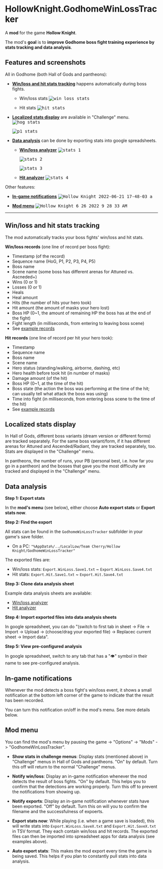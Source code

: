 # HollowKnight.GodhomeWinLossTracker

A **mod** for the game **Hollow Knight**.

The mod's **goal** is to **improve Godhome boss fight training experience by stats tracking and data analysis**.

## Features and screenshots

All in Godhome (both Hall of Gods and pantheons):
* [**Win/loss and hit stats tracking**](#winloss-and-hit-stats-tracking) happens automatically during boss fights.
  * Win/loss stats
    <kbd>![win_loss_stats](https://user-images.githubusercontent.com/14790745/178205066-a55fed00-2781-4d1c-add4-19cb3e1befc1.png)</kbd>

  * Hit stats
    <kbd>![hit_stats](https://user-images.githubusercontent.com/14790745/178205079-78a5285e-7a53-42a7-81f1-18fb1c7cf51d.png)</kbd>

* [**Localized stats display**](#localized-stats-display) are available in "Challenge" menu.
  <kbd>![hog_stats](https://user-images.githubusercontent.com/14790745/177464675-5db99441-65d8-4602-b30c-f38993e9f92d.png)</kbd>

  <kbd>![p1_stats](https://user-images.githubusercontent.com/14790745/177464694-32a143dd-b9a7-4421-a2a5-6a932e42d906.png)</kbd>

* [**Data analysis**](#data-analysis) can be done by exporting stats into google spreadsheets.
  * [**Win/loss analyzer**](https://docs.google.com/spreadsheets/d/1_hglw_48YHSVsaKsA3nuqnbMoC0DbbKKl-uB-i44FbM/edit#gid=668467742)
    <kbd>![stats_1](https://user-images.githubusercontent.com/14790745/178206742-7ddff7cc-1ab5-4fbb-8bfb-533627cae93c.png)</kbd>

    <kbd>![stats_2](https://user-images.githubusercontent.com/14790745/178206748-c86a4ce6-734c-4073-a5d6-8aa144b829e9.png)</kbd>

    <kbd>![stats_3](https://user-images.githubusercontent.com/14790745/178206759-2d83ce27-359a-4d2c-b587-c8c7d37a47aa.png)</kbd>

  * [**Hit analyzer**](https://docs.google.com/spreadsheets/d/1xsUuBEHeK0b4EGq_4CI5zIcj9u66XZsUfC3Oq_eTMAw/edit#gid=668467742)
    <kbd>![stats_4](https://user-images.githubusercontent.com/14790745/178206768-b99b3525-9ed5-406a-bbbc-be18495b0a71.png)</kbd>


Other features:
* [**In-game notifications**](#in-game-notifications)
  <kbd>![Hollow Knight 2022-06-21 17-48-03 a](https://user-images.githubusercontent.com/14790745/174921467-d980e3f8-1230-45ba-a8b9-acfed7b93d56.png)</kbd>

* [**Mod menu**](#mod-menu)
  <kbd>![Hollow Knight 6_26_2022 9_28_33 AM](https://user-images.githubusercontent.com/14790745/175827615-de51d8c0-44f0-4b66-83ab-aa3168c466d0.png)</kbd>


---


## Win/loss and hit stats tracking

The mod automatically tracks your boss fights' win/loss and hit stats.

**Win/loss records** (one line of record per boss fight):
* Timestamp (of the record)
* Sequence name (HoG, P1, P2, P3, P4, P5)
* Boss name
* Scene name (some boss has different arenas for Attuned vs. Ascneded+)
* Wins (0 or 1)
* Losses (0 or 1)
* Heals
* Heal amount
* Hits (the number of hits your hero took)
* Hit amount (the amount of masks your hero lost)
* Boss HP (0~1, the amount of remaining HP the boss has at the end of the fight)
* Fight length (in milliseconds, from entering to leaving boss scene)
* See [example records](https://docs.google.com/spreadsheets/d/1_hglw_48YHSVsaKsA3nuqnbMoC0DbbKKl-uB-i44FbM/edit?usp=sharing)

**Hit records** (one line of record per hit your hero took):
* Timestamp
* Sequence name
* Boss name
* Scene name
* Hero status (standing/walking, airborne, dashing, etc)
* Hero health before took hit (in number of masks)
* Damage amount (of the hit)
* Boss HP (0~1, at the time of the hit)
* Boss state (the action the boss was performing at the time of the hit; can usually tell what attack the boss was using)
* Time into fight (in milliseconds, from entering boss scene to the time of the hit)
* See [example records](https://docs.google.com/spreadsheets/d/1xsUuBEHeK0b4EGq_4CI5zIcj9u66XZsUfC3Oq_eTMAw/edit?usp=sharing)


## Localized stats display

In Hall of Gods, different boss variants (dream version or different forms) are tracked separately. For the same boss variant/form, if it has different arenas for Attuned and Ascended/Radiant, they are tracked separately, too. Stats are displayed in the "Challenge" menu.

In pantheons, the number of runs, your PB (personal best, i.e. how far you go in a pantheon) and the bosses that gave you the most difficulty are tracked and displayed in the "Challenge" menu.


## Data analysis

**Step 1: Export stats**

In the **mod's menu** (see below), either choose **Auto export stats** or **Export stats now**.

**Step 2: Find the export**

All stats can be found in the `GodhomeWinLossTracker` subfolder in your game's save folder.
* On a PC: `"%AppData%/../LocalLow/Team Cherry/Hollow Knight/GodhomeWinLossTracker"`

The exported files are:
* Win/loss stats: `Export.WinLoss.Save1.txt` ~ `Export.WinLoss.Save4.txt`
* Hit stats: `Export.Hit.Save1.txt` ~ `Export.Hit.Save4.txt`

**Step 3: Clone data analysis sheet**

Example data analysis sheets are available:
* [Win/loss analyzer](https://docs.google.com/spreadsheets/d/1_hglw_48YHSVsaKsA3nuqnbMoC0DbbKKl-uB-i44FbM/edit#gid=668467742)
* [Hit analyzer](https://docs.google.com/spreadsheets/d/1xsUuBEHeK0b4EGq_4CI5zIcj9u66XZsUfC3Oq_eTMAw/edit#gid=668467742)

**Step 4: Import exported files into data analysis sheets**

In google spreadsheet, you can do "(switch to first tab in sheet -> File -> Import -> Upload -> (choose/drag your exported file) -> Replacec current sheet -> Import data".

**Step 5: View pre-configured analysis**

In google spreadsheet, switch to any tab that has a "👁" symbol in their name to see pre-configured analysis.


## In-game notifications

Whenever the mod detects a boss fight's win/loss event, it shows a small notification at the bottom left corner of the game to indicate that the result has been recorded.

You can turn this notification on/off in the mod's menu. See more details below.


## Mod menu

You can find the mod's menu by pausing the game -> "Options" -> "Mods" -> "GodhomeWinLossTracker".

* **Show stats in challenge menus**: Display stats (mentioned above) in "Challenge" menus in Hall of Gods and pantheons. "On" by default. Turn this off will return to the normal "Challenge" menus.

* **Notify win/loss**: Display an in-game notification whenever the mod detects the result of boss fights. "On" by default. This helps you to confirm that the detections are working properly. Turn this off to prevent the notifications from showing up.

* **Notify exports**: Display an in-game notification whenever stats have been exported. "Off" by default. Turn this on will you to confirm the filename and the successfulness of expoerts.

* **Export stats now**: While playing (i.e. when a game save is loaded), this will write stats into `Export.WinLoss.SaveX.txt` and `Export.Hit.SaveX.txt` in TSV format. They each contain win/loss and hit records. The exported files can then be imported into spreadsheet apps for data analysis (see examples above).

* **Auto export stats**: This makes the mod export every time the game is being saved. This helps if you plan to constantly pull stats into data analysis.
